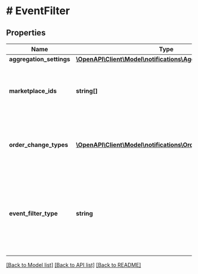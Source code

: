 # # EventFilter

## Properties

Name | Type | Description | Notes
------------ | ------------- | ------------- | -------------
**aggregation_settings** | [**\OpenAPI\Client\Model\notifications\AggregationSettings**](AggregationSettings.md) |  | [optional]
**marketplace_ids** | **string[]** | A list of marketplace identifiers to subscribe to (for example: ATVPDKIKX0DER). To receive notifications in every marketplace, do not provide this list. | [optional]
**order_change_types** | [**\OpenAPI\Client\Model\notifications\OrderChangeTypeEnum[]**](OrderChangeTypeEnum.md) | A list of order change types to subscribe to (for example: &#x60;BuyerRequestedChange&#x60;). To receive notifications of all change types, do not provide this list. | [optional]
**event_filter_type** | **string** | An &#x60;eventFilterType&#x60; value that is supported by the specific &#x60;notificationType&#x60;. This is used by the subscription service to determine the type of event filter. Refer to [Notification Type Values](https://developer-docs.amazon.com/sp-api/docs/notification-type-values) to determine if an &#x60;eventFilterType&#x60; is supported. |

[[Back to Model list]](../../README.md#models) [[Back to API list]](../../README.md#endpoints) [[Back to README]](../../README.md)
